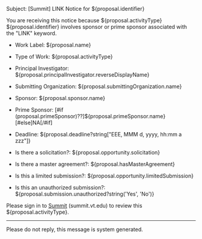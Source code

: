 Subject: [Summit] LINK Notice for ${proposal.identifier}

You are receiving this notice because ${proposal.activityType} ${proposal.identifier} involves sponsor or prime sponsor associated with the "LINK" keyword.

* Work Label: ${proposal.name}
* Type of Work: ${proposal.activityType}
* Principal Investigator: ${proposal.principalInvestigator.reverseDisplayName}
* Submitting Organization: ${proposal.submittingOrganization.name}
* Sponsor: ${proposal.sponsor.name}
* Prime Sponsor: [#if (proposal.primeSponsor)??]${proposal.primeSponsor.name}[#else]NA[/#if]
* Deadline: ${proposal.deadline?string["EEE, MMM d, yyyy, hh:mm a zzz"]}


* Is there a solicitation?: ${proposal.opportunity.solicitation}
* Is there a master agreement?: ${proposal.hasMasterAgreement}
* Is this a limited submission?: ${proposal.opportunity.limitedSubmission}
* Is this an unauthorized submission?: ${proposal.submission.unauthorized?string('Yes', 'No')}

Please sign in to [Summit](summit.vt.edu) (summit.vt.edu) to review this ${proposal.activityType}.

------------------------------------------------------------------------
Please do not reply, this message is system generated.
